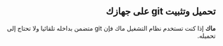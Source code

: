 ﻿
<div dir = rtl > 

## تحميل وتثبيت git على جهازك

**ماك** 
إذا كنت تستخدم نظام التشغيل ماك فإن git متضمن بداخله تلقائيا ولا تحتاج إلى تحميله.

</dir>
